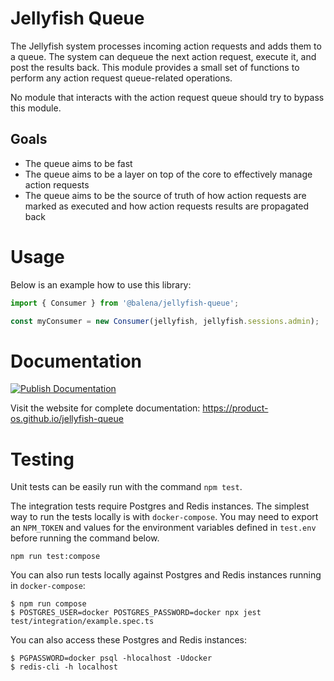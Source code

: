 # Jellyfish Queue

The Jellyfish system processes incoming action requests and adds them to a
queue. The system can dequeue the next action request, execute it, and post the
results back. This module provides a small set of functions to perform any
action request queue-related operations.

No module that interacts with the action request queue should try to bypass
this module.

## Goals

- The queue aims to be fast
- The queue aims to be a layer on top of the core to effectively manage action requests
- The queue aims to be the source of truth of how action requests are marked as
  executed and how action requests results are propagated back

# Usage

Below is an example how to use this library:

```js
import { Consumer } from '@balena/jellyfish-queue';

const myConsumer = new Consumer(jellyfish, jellyfish.sessions.admin);
```

# Documentation

[![Publish Documentation](https://github.com/product-os/jellyfish-queue/actions/workflows/publish-docs.yml/badge.svg)](https://github.com/product-os/jellyfish-queue/actions/workflows/publish-docs.yml)

Visit the website for complete documentation: https://product-os.github.io/jellyfish-queue

# Testing

Unit tests can be easily run with the command `npm test`.

The integration tests require Postgres and Redis instances. The simplest way to run the tests locally is with `docker-compose`.
You may need to export an `NPM_TOKEN` and values for the environment variables defined in `test.env` before running the command below.

```
npm run test:compose
```

You can also run tests locally against Postgres and Redis instances running in `docker-compose`:
```
$ npm run compose
$ POSTGRES_USER=docker POSTGRES_PASSWORD=docker npx jest test/integration/example.spec.ts
```

You can also access these Postgres and Redis instances:
```
$ PGPASSWORD=docker psql -hlocalhost -Udocker
$ redis-cli -h localhost
```
